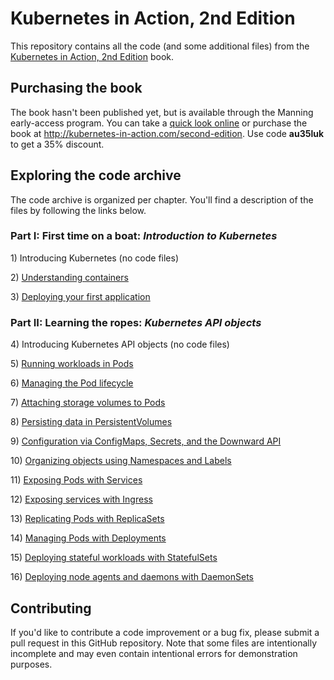 # Kubernetes in Action, 2nd Edition

This repository contains all the code (and some additional files) from the [Kubernetes in Action, 2nd Edition](http://kubernetes-in-action.com/second-edition) book.

## Purchasing the book

The book hasn't been published yet, but is available through the Manning early-access program.
You can take a [quick look online](https://livebook.manning.com/book/kubernetes-in-action-second-edition/chapter-1/?a_aid=kubiaML) or purchase the book at http://kubernetes-in-action.com/second-edition. Use code **au35luk** to get a 35% discount.


## Exploring the code archive

The code archive is organized per chapter. You'll find a description of the files by following the links below.  

### Part I: First time on a boat: _Introduction to Kubernetes_

1\) Introducing Kubernetes (no code files)

2\) [Understanding containers](chpt02/)

3\) [Deploying your first application](chpt03/)

### Part II: Learning the ropes: _Kubernetes API objects_

4\) Introducing Kubernetes API objects (no code files)

5\) [Running workloads in Pods](chpt05/)

6\) [Managing the Pod lifecycle](chpt06/)

7\) [Attaching storage volumes to Pods](chpt07/)

8\) [Persisting data in PersistentVolumes](chpt08/)

9\) [Configuration via ConfigMaps, Secrets, and the Downward API](chpt09/)

10\) [Organizing objects using Namespaces and Labels](chpt10/)

11\) [Exposing Pods with Services](chpt11/)

12\) [Exposing services with Ingress](chpt12/)

13\) [Replicating Pods with ReplicaSets](chpt13/)

14\) [Managing Pods with Deployments](chpt14/)

15\) [Deploying stateful workloads with StatefulSets](chpt15/)

16\) [Deploying node agents and daemons with DaemonSets](chpt16/)

## Contributing

If you'd like to contribute a code improvement or a bug fix, please submit a pull request in this GitHub repository. Note that some files are intentionally incomplete and may even contain intentional errors for demonstration purposes.   

